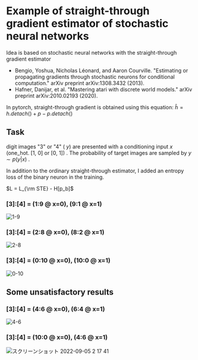 # Example of straight-through gradient estimator of stochastic neural networks
Idea is based on stochastic neural networks with the straight-through gradient estimator

- Bengio, Yoshua, Nicholas Léonard, and Aaron Courville. "Estimating or propagating gradients through stochastic neurons for conditional computation." arXiv preprint arXiv:1308.3432 (2013).
- Hafner, Danijar, et al. "Mastering atari with discrete world models." arXiv preprint arXiv:2010.02193 (2020).

In pytorch, straight-through gradient is obtained using this equation:
$\hat h = h.detach() + p - p.detach()$

## Task
digit images "3" or "4" ( $y$) are presented with a conditioning input  $x$ (one_hot. [1, 0] or [0, 1]) . 
The probability of target images are sampled by $y \sim p(y|x)$ .

In addition to the ordinary straight-through estimator, I added an entropy loss of the binary neuron in the training.

$L = L_{\rm STE} - H[p_b]$

### [3]:[4] = (1:9 @ x=0), (9:1 @ x=1)
![1-9](https://user-images.githubusercontent.com/1684732/188325134-cd613a60-ecf2-4308-beee-e50af9ad33b1.png)

### [3]:[4] = (2:8 @ x=0), (8:2 @ x=1)
![2-8](https://user-images.githubusercontent.com/1684732/188325271-366139c5-5f26-4bb0-acc9-00237548c47a.png)

### [3]:[4] = (0:10 @ x=0), (10:0 @ x=1)
![0-10](https://user-images.githubusercontent.com/1684732/188325284-c331b977-921d-40b8-853a-267318491ecd.png)

## Some unsatisfactory results

### [3]:[4] = (4:6 @ x=0), (6:4 @ x=1)
![4-6](https://user-images.githubusercontent.com/1684732/188325313-6013e451-ab0b-4207-b5f1-2b85c7e5f486.png)

### [3]:[4] = (10:0 @ x=0), (4:6 @ x=1)
![スクリーンショット 2022-09-05 2 17 41](https://user-images.githubusercontent.com/1684732/188325518-8d556934-5b1c-478e-afef-9a8fb176f2bd.png)
